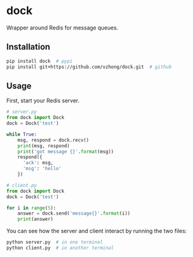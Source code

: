 # dock

Wrapper around Redis for message queues.

## Installation

```bash
pip install dock  # pypi
pip install git+https://github.com/vzhong/dock.git  # github
```

## Usage

First, start your Redis server.

```python
# server.py
from dock import Dock
dock = Dock('test')

while True:
    msg, respond = dock.recv()
    print(msg, respond)
    print('got message {}'.format(msg))
    respond({
      'ack': msg,
      'msg': 'hello'
    })
```

```python
# client.py
from dock import Dock
dock = Dock('test')

for i in range(5):
    answer = dock.send('message{}'.format(i))
    print(answer)
```

You can see how the server and client interact by running the two files:

```bash
python server.py  # in one terminal
python client.py  # in another terminal
```
